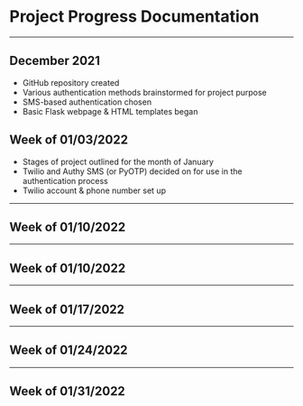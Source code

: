 # Project Progress Documentation

***

## December 2021

+ GitHub repository created
+ Various authentication methods brainstormed for project purpose
+ SMS-based authentication chosen
+ Basic Flask webpage & HTML templates began

## Week of 01/03/2022

+ Stages of project outlined for the month of January
+ Twilio and Authy SMS (or PyOTP) decided on for use in the authentication process
+ Twilio account & phone number set up

***

## Week of 01/10/2022

***

## Week of 01/10/2022

***

## Week of 01/17/2022

***

## Week of 01/24/2022

***

## Week of 01/31/2022